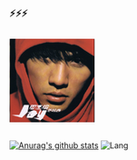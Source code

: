 ###  ⚡⚡⚡

<!--
**no-f/no-f** is a ✨ _special_ ✨ repository because its `README.md` (this file) appears on your GitHub profile.

Here are some ideas to get you started:

- 🔭 I’m currently working on ...
- 🌱 I’m currently learning ...
- 👯 I’m looking to collaborate on ...
- 🤔 I’m looking for help with ...
- 💬 Ask me about ...
- 📫 How to reach me: ...
- 😄 Pronouns: ...
- ⚡ Fun fact: ...
&hide=ipynb,html&layout=compact
<img src="https://github.com/no-f/no-f/blob/main/%E5%86%851.jpg" width="800">

-->

##
<p >
   <img src="https://github.com/no-f/no-f/blob/main/cover.jpg" width="150">
</p>

##
[![Anurag's github stats](https://github-readme-stats.vercel.app/api?username=no-f&theme=gruvbox&hide=ipynb,html&layout=compact)](https://github.com/anuraghazra/github-readme-stats)
![Lang](https://github-readme-stats.vercel.app/api/top-langs/?username=no-f&theme=gruvbox&hide=ipynb,html&layout=compact)


